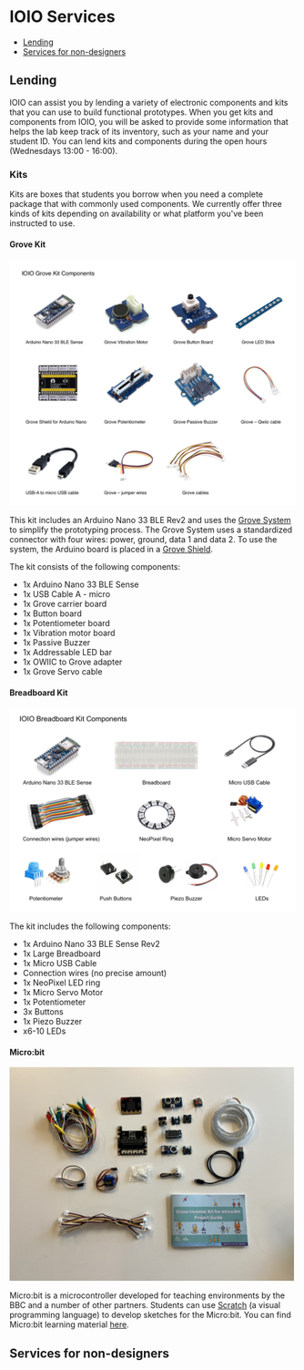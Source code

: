 # IOIO Services

* [Lending](#lending)
* [Services for non-designers](#services-for-non-designers)

## Lending
IOIO can assist you by lending a variety of electronic components and kits that you can use to build functional prototypes. When you get kits and components from IOIO, you will be asked to provide some information that helps the lab keep track of its inventory, such as your name and your student ID. You can lend kits and components during the open hours (Wednesdays 13:00 - 16:00).

### Kits
Kits are boxes that students you borrow when you need a complete package that with commonly used components. We currently offer three kinds of kits depending on availability or what platform you've been instructed to use.

#### Grove Kit

<img width="800" alt="IOIO Breadboard Kit" src="./assets/IOIO-Grove-Kit.jpg" />

This kit includes an Arduino Nano 33 BLE Rev2 and uses the [Grove System](https://wiki.seeedstudio.com/Grove_System/) to simplify the prototyping process. The Grove System uses a standardized connector with four wires: power, ground, data 1 and data 2. To use the system, the Arduino board is placed in a [Grove Shield](https://wiki.seeedstudio.com/Grove_Shield_for_Arduino_Nano/).

The kit consists of the following components:
- 1x Arduino Nano 33 BLE Sense
- 1x USB Cable A - micro
- 1x Grove carrier board
- 1x Button board
- 1x Potentiometer board
- 1x Vibration motor board
- 1x Passive Buzzer
- 1x Addressable LED bar
- 1x OWIIC to Grove adapter
- 1x Grove Servo cable

#### Breadboard Kit
<img width="800" alt="IOIO Breadboard Kit" src="./assets/IOIO-Breadboard-kit.jpg" />

The kit includes the following components:
- 1x Arduino Nano 33 BLE Sense Rev2
- 1x Large Breadboard
- 1x Micro USB Cable
- Connection wires (no precise amount)
- 1x NeoPixel LED ring
- 1x Micro Servo Motor
- 1x Potentiometer
- 3x Buttons
- 1x Piezo Buzzer
- x6-10 LEDs

#### Micro:bit
<img width="500" alt="image" src="./assets/IOIO-microbit-kit.jpeg" />

Micro:bit is a microcontroller developed for teaching environments by the BBC and a number of other partners. Students can use [Scratch](https://scratch.mit.edu/) (a visual programming language) to develop sketches for the Micro:bit. You can find Micro:bit learning material [here](https://makecode.microbit.org/).

## Services for non-designers